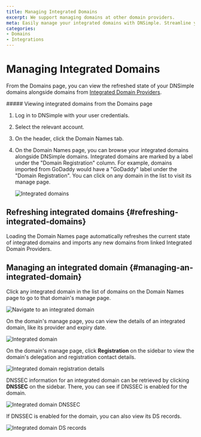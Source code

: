 ```yaml
---
title: Managing Integrated Domains
excerpt: We support managing domains at other domain providers.
meta: Easily manage your integrated domains with DNSimple. Streamline your domain management across various providers such as GoDaddy, Namecheap, and PorkBun.
categories:
- Domains
- Integrations
---
```


# Managing Integrated Domains

From the Domains page, you can view the refreshed state of your DNSimple domains alongside domains from [Integrated Domain Providers](/articles/integrated-domain-providers).

<div class="section-steps" markdown="1">
##### Viewing integrated domains from the Domains page

1.  Log in to DNSimple with your user credentials.
1.  Select the relevant account.
1.  On the header, click the <label>Domain Names</label> tab.
1.  On the Domain Names page, you can browse your integrated domains alongside DNSimple domains. Integrated domains are marked by a label under the "Domain Registration" column. For example, domains imported from GoDaddy would have a "GoDaddy" label under the "Domain Registration". You can click on any domain in the list to visit its manage page.

    ![Integrated domains](/files/integrated-domains.png)
</div>

## Refreshing integrated domains {#refreshing-integrated-domains}

Loading the Domain Names page automatically refreshes the current state of integrated domains and imports any new domains from linked Integrated Domain Providers.


## Managing an integrated domain {#managing-an-integrated-domain}

Click any integrated domain in the list of domains on the Domain Names page to go to that domain's manage page.

![Navigate to an integrated domain](/files/integrated-domain-manage.png)

On the domain's manage page, you can view the details of an integrated domain, like its provider and expiry date.

![Integrated domain](/files/integrated-domain.png)

On the domain's manage page, click **Registration** on the sidebar to view the domain's delegation and registration contact details.

![Integrated domain registration details](/files/integrated-domain-registration-details.png)

DNSSEC information for an integrated domain can be retrieved by clicking **DNSSEC** on the sidebar. There, you can see if DNSSEC is enabled for the domain.

![Integrated domain DNSSEC](/files/integrated-domain-dnssec.png)

If DNSSEC is enabled for the domain, you can also view its DS records.

![Integrated domain DS records](/files/integrated-domain-ds-records.png)
